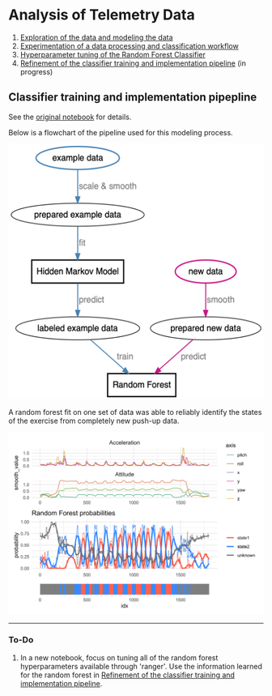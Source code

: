 # Analysis of Telemetry Data

1. [Exploration of the data and modeling the data](analysis/05_005_hidden-markov-modeling.md)
2. [Experimentation of a data processing and classification workflow](analysis/05_008_hmm_pipelines.md)
3. [Hyperparameter tuning of the Random Forest Classifier](analysis/05_010_random-forest-hyperparam-tuning.md)
3. [Refinement of the classifier training and implementation pipeline](analysis/05_011_classifier-training-implementation-pipeline.md) (in progress)

## Classifier training and implementation pipepline

See the [original notebook](analysis/05_011_classifier-training-implementation-pipeline.md) for details.

Below is a flowchart of the pipeline used for this modeling process.

<img src="analysis/05_011_classifier-training-implementation-pipeline_files/pipeline-diagram.png" width="600px">

A random forest fit on one set of data was able to reliably identify the states of the exercise from completely new push-up data.

![](analysis/05_011_classifier-training-implementation-pipeline_files/figure-gfm/unnamed-chunk-17-1.png)

---

### To-Do

1. In a new notebook, focus on tuning all of the random forest hyperparameters available through 'ranger'. Use the information learned for the random forest in [Refinement of the classifier training and implementation pipeline](analysis/05_011_classifier-training-implementation-pipeline.md).
